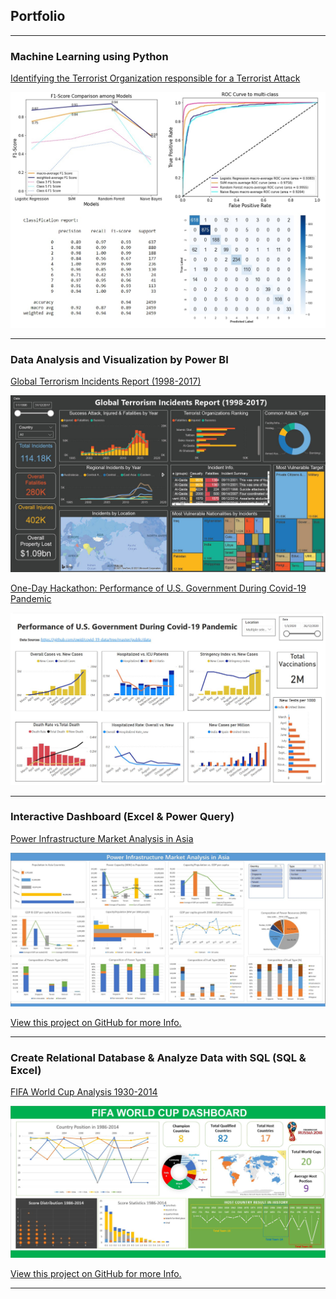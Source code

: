 ## Portfolio

---

### Machine Learning using Python

[Identifying the Terrorist Organization responsible for a Terrorist Attack](/pdf/Machine_Learning_using_Python.pdf)

<img src="images/ML_Py.jpg?raw=true"/>

---

### Data Analysis and Visualization by Power BI

[Global Terrorism Incidents Report (1998-2017)](/sample_page)

<img src="images/Terror_Overview.jpg?raw=true"/>


[One-Day Hackathon: Performance of U.S. Government During Covid-19 Pandemic](https://drive.google.com/file/d/1RWXfvcnvZM5i_BA87ytyQ8pkvezqRhYr/view?usp=sharing)

<img src="images/US_Covid_19.jpg?raw=true"/>

---

### Interactive Dashboard (Excel & Power Query)  

[Power Infrastructure Market Analysis in Asia](/pdf/Interactive_Dashboard_Excel_Power_Query.pdf)

<img src="images/PowerInfra_Dashboard.jpg?raw=true"/>

[View this project on GitHub for more Info.](https://github.com/CarlosLizheming/Portfolio_Projects/tree/main/Interactive%20Dashboard%20(Excel%20%26%20Power%20Query))

---

### Create Relational Database & Analyze Data with SQL  (SQL & Excel)

[FIFA World Cup Analysis 1930-2014](/pdf/Create_Relational_Database_and_Analyze_Data_with_SQL.pdf)

<img src="images/FIFA_World_Cup_Dashboard.jpg?raw=true"/>

[View this project on GitHub for more Info.](https://github.com/CarlosLizheming/Portfolio_Projects/tree/main/Create%20Relational%20Database%20%26%20Analyze%20Data%20with%20SQL%20(SQL%20%26%20Excel))

---
<!-- Remove above link if you don't want to attibute -->
